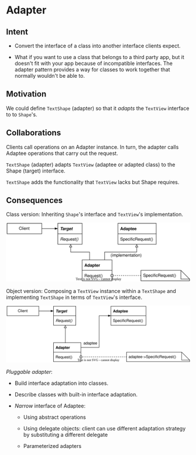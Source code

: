 # Adapter

## Intent

- Convert the interface of a class into another interface clients expect.

- What if you want to use a class that belongs to a third party app, but it doesn't fit with your app because of incompatible interfaces. The adapter pattern provides a way for classes to work together that normally wouldn't be able to.

## Motivation

We could define `TextShape` (adapter) so that it *adapts* the `TextView` interface to to `Shape`'s.

## Collaborations

Clients call operations on an Adapter instance. In turn, the adapter calls Adaptee operations that carry out the request.

`TextShape` (adapter) adapts `TextView` (adaptee or adapted class) to the Shape (target) interface.

`TextShape` adds the functionality that `TextView` lacks but Shape requires.

## Consequences

Class version: Inheriting `Shape`'s interface and `TextView`'s implementation.

![adapter_class_adapter!](./img/adapter_class_adapter.svg)

Object version: Composing a `TextView` instance within a `TextShape` and implementing `TextShape` in terms of `TextView`'s interface.

![adapter_object_adapter!](./img/adapter_object_adapter.svg)

*Pluggable adapter*:

- Build interface adaptation into classes.

- Describe classes with built-in interface adaptation.

- *Narrow* interface of Adaptee:
  
  - Using abstract operations
  
  - Using delegate objects: client can use different adaptation strategy by substituting a different delegate
  
  - Parameterized adapters
